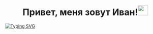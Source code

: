 <h1 align="center">Привет, меня зовут Иван!<img src="https://github.com/blackcater/blackcater/raw/main/images/Hi.gif" height="32"/></h1>
<a align='center' href="https://git.io/typing-svg"><img src="https://readme-typing-svg.demolab.com?font=Roboto&duration=2000&pause=1000&color=6442F7&background=FFFFFF00&center=true&width=435&lines=%D0%9D%D0%B0%D1%87%D0%B8%D0%BD%D0%B0%D1%8E%D1%89%D0%B8%D0%B9+%D0%92%D0%B5%D0%B1-%D1%80%D0%B0%D0%B7%D1%80%D0%B0%D0%B1%D0%BE%D1%82%D1%87%D0%B8%D0%BA" alt="Typing SVG" /></a>

<!--
**dhoine345/dhoine345** is a ✨ _special_ ✨ repository because its `README.md` (this file) appears on your GitHub profile.

Here are some ideas to get you started:

- 🔭 I’m currently working on ...
- 🌱 I’m currently learning ...
- 👯 I’m looking to collaborate on ...
- 🤔 I’m looking for help with ...
- 💬 Ask me about ...
- 📫 How to reach me: ...
- 😄 Pronouns: ...
- ⚡ Fun fact: ...
-->
